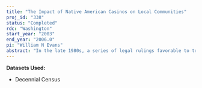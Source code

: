 ```yaml
---
title: "The Impact of Native American Casinos on Local Communities"
proj_id: "338"
status: "Completed"
rdc: "Washington"
start_year: "2003"
end_year: "2006.0"
pi: "William N Evans"
abstract: "In the late 1980s, a series of legal rulings favorable to tribes and the subsequent passage of the Indian Gaming Regulatory Act of 1988 legalized gaming operations on reservations in many states. Today, there are over 310 gaming operations run by more than 200 of the nations’ 556 federally recognized tribes. Of these operations, about 220 are “Las Vegas” style casinos with slot machines and/or table games. By 1999, about half of tribal members in the lower 48 states are in tribes that run a casino-style gaming operation. By 2000, Indian-owned gaming operations generated about $10 billion in revenues, about one-sixth of all revenues generated by legal gaming in this country. Given the large number of tribes that have embraced casino gaming as an economic development program, it is worth considering whether Indians on reservations have benefitted from these operations. As the legal and legislative controversies surrounding tribal-owned gaming persist, the interest in this question continues to grow. The authors of this proposal are currently involved in the first nationwide evaluation of the social and economic impact of Native American-owned gaming operations on tribes and their surrounding communities. Evans and Topoleski find that four years after tribes open casinos, employment increases by 26 percent, and tribal population increases by about 12 percent, resulting in an increase in employment to population ratios of five percentage points or about 12 percent. These benefits are not without costs. Their results indicate that although casinos improve aggregate employment in the counties where they are located, employment falls in surrounding counties. They also show that bankruptcy and crime rates increase in counties after a tribal-owned casino opens. The investigators of this proposal outline a research program that uses restricted-use data from the 1990 and 2000 Census long-form samples to examine the impact of gambling on people who live on or near reservations. The long-form samples are sent to one in six households and contain a wealth of social, demographic, and economic information about households and their members. Public use versions of this data do not contain enough geographic detail to place households in particular tribes or on reservations, but detailed geographic data are available on restricted-use versions of the data set. Most of the tribal-owned gaming operations opened during the 1990s so the dates of the Census are fortuitous. One can examine the impact of a new casino by looking at changing economic outcomes for people that lived on or near reservations before and after the casino opened and compare these to changes for Census respondents whose tribes did not adopt gaming."
---
```


**Datasets Used:**

  - Decennial Census 

